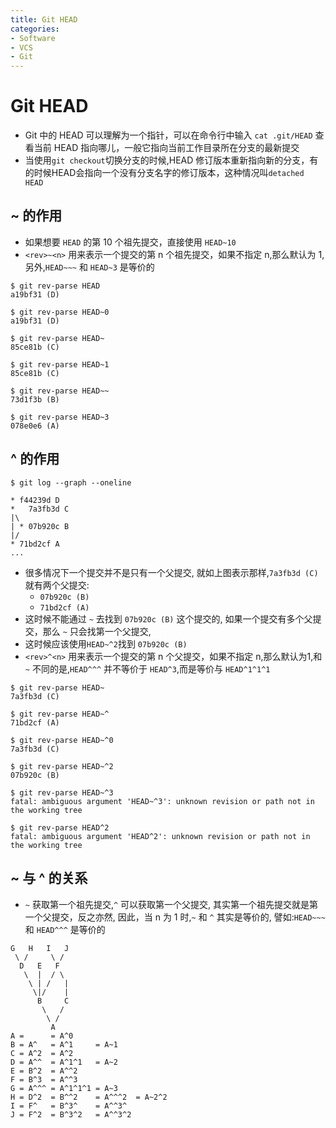 ```yaml
---
title: Git HEAD
categories:
- Software
- VCS
- Git
---
```

# Git HEAD

- Git 中的 HEAD 可以理解为一个指针，可以在命令行中输入 `cat .git/HEAD` 查看当前 HEAD 指向哪儿，一般它指向当前工作目录所在分支的最新提交
- 当使用`git checkout`切换分支的时候,HEAD 修订版本重新指向新的分支，有的时候HEAD会指向一个没有分支名字的修订版本，这种情况叫`detached HEAD`

## ~ 的作用

- 如果想要 `HEAD` 的第 10 个祖先提交，直接使用 `HEAD~10`
- `<rev>~<n>` 用来表示一个提交的第 n 个祖先提交，如果不指定 n,那么默认为 1, 另外,`HEAD~~~` 和 `HEAD~3` 是等价的

```
$ git rev-parse HEAD
a19bf31 (D)

$ git rev-parse HEAD~0
a19bf31 (D)

$ git rev-parse HEAD~
85ce81b (C)

$ git rev-parse HEAD~1
85ce81b (C)

$ git rev-parse HEAD~~
73d1f3b (B)

$ git rev-parse HEAD~3
078e0e6 (A)
```

## ^ 的作用

```
$ git log --graph --oneline

* f44239d D
*   7a3fb3d C
|\
| * 07b920c B
|/
* 71bd2cf A
...
```

- 很多情况下一个提交并不是只有一个父提交, 就如上图表示那样,`7a3fb3d (C)` 就有两个父提交:
    - `07b920c (B)`
    - `71bd2cf (A)`
- 这时候不能通过 `~` 去找到 `07b920c (B)` 这个提交的, 如果一个提交有多个父提交，那么 `~` 只会找第一个父提交,
- 这时候应该使用`HEAD~^2`找到 `07b920c (B)`
- `<rev>^<n>` 用来表示一个提交的第 n 个父提交，如果不指定 n,那么默认为1,和 `~` 不同的是,`HEAD^^^` 并不等价于 `HEAD^3`,而是等价与 `HEAD^1^1^1`

```
$ git rev-parse HEAD~
7a3fb3d (C)

$ git rev-parse HEAD~^
71bd2cf (A)

$ git rev-parse HEAD~^0
7a3fb3d (C)

$ git rev-parse HEAD~^2
07b920c (B)

$ git rev-parse HEAD~^3
fatal: ambiguous argument 'HEAD~^3': unknown revision or path not in the working tree

$ git rev-parse HEAD^2
fatal: ambiguous argument 'HEAD^2': unknown revision or path not in the working tree
```


## ~ 与 ^ 的关系

- `~` 获取第一个祖先提交,`^` 可以获取第一个父提交, 其实第一个祖先提交就是第一个父提交，反之亦然, 因此，当 n 为 1 时,`~` 和 `^` 其实是等价的, 譬如:`HEAD~~~` 和 `HEAD^^^` 是等价的

```
G   H   I   J
 \ /     \ /
  D   E   F
   \  |  / \
    \ | /   |
     \|/    |
      B     C
       \   /
        \ /
         A
A =      = A^0
B = A^   = A^1     = A~1
C = A^2  = A^2
D = A^^  = A^1^1   = A~2
E = B^2  = A^^2
F = B^3  = A^^3
G = A^^^ = A^1^1^1 = A~3
H = D^2  = B^^2    = A^^^2  = A~2^2
I = F^   = B^3^    = A^^3^
J = F^2  = B^3^2   = A^^3^2
```
